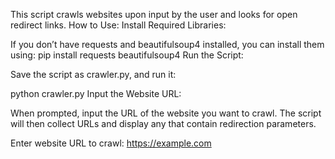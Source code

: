 This script crawls websites upon input by the user and looks for open redirect links. 
How to Use:
Install Required Libraries:

If you don’t have requests and beautifulsoup4 installed, you can install them using:
pip install requests beautifulsoup4
Run the Script:

Save the script as crawler.py, and run it:


python crawler.py
Input the Website URL:

When prompted, input the URL of the website you want to crawl. The script will then collect URLs and display any that contain redirection parameters.

Enter website URL to crawl: https://example.com
